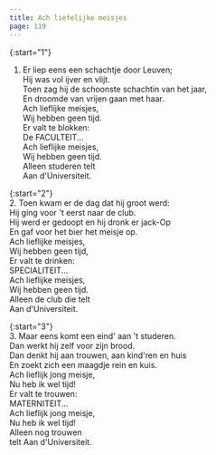 ```yaml
---
title: Ach liefelijke meisjes
page: 119
---  
```


{:start="1"}  
1. Er liep eens een schachtje door Leuven;  
Hij was vol ijver en vlijt.  
Toen zag hij de schoonste schachtin van het jaar,  
En droomde van vrijen gaan met haar.  
Ach lieflijke meisjes,  
Wij hebben geen tijd.  
Er valt te blokken:  
De FACULTEIT...  
Ach lieflijke meisjes,  
Wij hebben geen tijd.  
Alleen studeren telt  
Aan d'Universiteit.  


{:start="2"}  
2. Toen kwam er de dag dat hij groot werd:  
Hij ging voor 't eerst naar de club.  
Hij werd er gedoopt en hij dronk er jack-Op  
En gaf voor het bier het meisje op.  
Ach lieflijke meisjes,  
Wij hebben geen tijd,  
Er valt te drinken:  
SPECIALITEIT...  
Ach lieflijke meisjes,  
Wij hebben geen tijd.  
Alleen de club die telt  
Aan d'Universiteit.  


{:start="3"}  
3. Maar eens komt een eind' aan 't studeren.  
Dan werkt hij zelf voor zijn brood.  
Dan denkt hij aan trouwen, aan kind'ren en huis  
En zoekt zich een maagdje rein en kuis.  
Ach lieflijk jong meisje,  
Nu heb ik wel tijd!  
Er valt te trouwen:  
MATERNITEIT...  
Ach lieflijk jong meisje,  
Nu heb ik wel tijd!  
Alleen nog trouwen  
telt Aan d'Universiteit.  